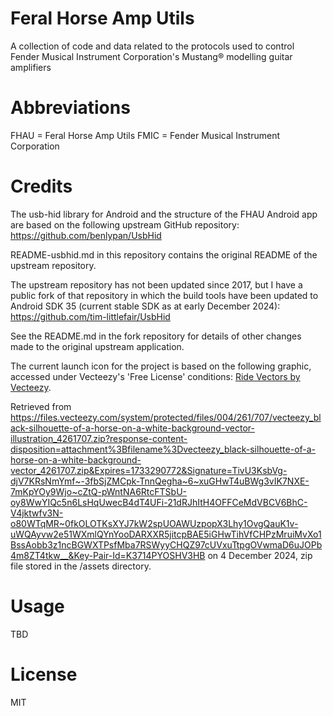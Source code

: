 # Feral Horse Amp Utils

A collection of code and data related to the protocols used to control Fender Musical Instrument Corporation's Mustang® modelling guitar amplifiers

# Abbreviations

FHAU = Feral Horse Amp Utils
FMIC = Fender Musical Instrument Corporation

# Credits

The usb-hid library for Android and the structure of the FHAU Android app are based on the 
following upstream GitHub repository:
https://github.com/benlypan/UsbHid

README-usbhid.md in this repository contains the original README of the upstream repository.

The upstream repository has not been updated since 2017, but I have a public fork of that 
repository in which the build tools have been updated to Android SDK 35 (current stable
SDK as at early December 2024):
https://github.com/tim-littlefair/UsbHid

See the README.md in the fork repository for details of other changes made to the original
upstream application.

The current launch icon for the project is based on the following graphic, accessed under Vecteezy's 
'Free License' conditions:
<a href="https://www.vecteezy.com/free-vector/ride">Ride Vectors by Vecteezy</a>.

Retrieved from 
https://files.vecteezy.com/system/protected/files/004/261/707/vecteezy_black-silhouette-of-a-horse-on-a-white-background-vector-illustration_4261707.zip?response-content-disposition=attachment%3Bfilename%3Dvecteezy_black-silhouette-of-a-horse-on-a-white-background-vector_4261707.zip&Expires=1733290772&Signature=TivU3KsbVg-djV7KRsNmYmf~-3fbSjZMCpk-TnnQegha~6~xuGHwT4uBWg3vIK7NXE-7mKpYOy9Wjo~cZtQ-pWntNA6RtcFTSbU-oy8WwYIQc5n6LsHqUwecB4dT4UFi-21dRJhItH4OFFCeMdVBCV6BhC-V4jktwfv3N-o80WTqMR~0fkOLOTKsXYJ7kW2spUOAWUzpopX3Lhy1OvgQauK1v-uWQAyvw2e51WXmlQYnYooDARXXR5jitcpBAE5iGHwTihVfCHPzMruiMvXo1BssAobb3z1ncBGWXTPsfMba7RSWyyCHQZ97cUVxuTtpgOVwmaD6uJOPb4m8ZT4tkw__&Key-Pair-Id=K3714PYOSHV3HB
on 4 December 2024, zip file stored in the /assets directory.

# Usage

TBD

# License
MIT